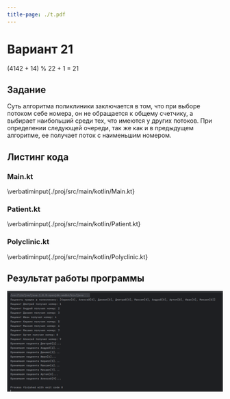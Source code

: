 ```yaml
---
title-page: ./t.pdf
---
```


# Вариант 21

(4142 + 14) % 22 + 1 = 21

## Задание

Суть алгоритма поликлиники заключается в том, что при выборе потоком себе номера, он не обращается к общему счетчику, а выбирает наибольший среди тех, что имеются у других потоков. При определении следующей очереди, так же как и в предыдущем алгоритме, ее получает поток с наименьшим номером.

## Листинг кода

### Main.kt

\verbatiminput{./proj/src/main/kotlin/Main.kt}

### Patient.kt

\verbatiminput{./proj/src/main/kotlin/Patient.kt}

### Polyclinic.kt

\verbatiminput{./proj/src/main/kotlin/Polyclinic.kt}

## Результат работы программы

![Результат работы](image.png)
